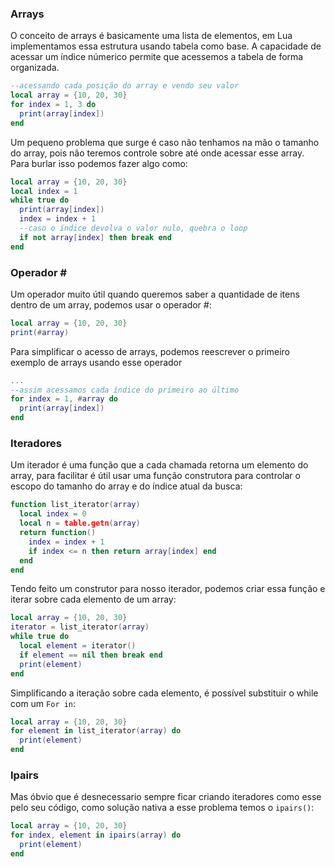 ### Arrays

O conceito de arrays é basicamente uma lista de elementos, em Lua implementamos essa estrutura usando tabela como base. A capacidade de acessar um índice númerico permite que acessemos a tabela de forma organizada.

```lua
--acessando cada posição do array e vendo seu valor
local array = {10, 20, 30}
for index = 1, 3 do
  print(array[index])
end
```

Um pequeno problema que surge é caso não tenhamos na mão o tamanho do array, pois não teremos controle sobre até onde acessar esse array. Para burlar isso podemos fazer algo como:

```lua
local array = {10, 20, 30}
local index = 1
while true do
  print(array[index])
  index = index + 1
  --caso o índice devolva o valor nulo, quebra o loop
  if not array[index] then break end
end
```

### Operador \#

Um operador muito útil quando queremos saber a quantidade de itens dentro de um array, podemos usar o operador *#*:

```lua
local array = {10, 20, 30}
print(#array)
```

Para simplificar o acesso de arrays, podemos reescrever o primeiro exemplo de arrays usando esse operador

```lua
...
--assim acessamos cada índice do primeiro ao último
for index = 1, #array do
  print(array[index])
end
```

### Iteradores

Um iterador é uma função que a cada chamada retorna um elemento do array, para facilitar é útil usar uma função construtora para controlar o escopo do tamanho do array e do índice atual da busca:

```lua
function list_iterator(array)
  local index = 0
  local n = table.getn(array)
  return function()
    index = index + 1
    if index <= n then return array[index] end
  end
end
```

Tendo feito um construtor para nosso iterador, podemos criar essa função e iterar sobre cada elemento de um array:

```lua
local array = {10, 20, 30}
iterator = list_iterator(array)
while true do
  local element = iterator()
  if element == nil then break end
  print(element)
end
```

Simplificando a iteração sobre cada elemento, é possível substituir o while com um ```For in```:

```lua
local array = {10, 20, 30}
for element in list_iterator(array) do
  print(element)
end
```

### Ipairs

Mas óbvio que é desnecessario sempre ficar criando iteradores como esse pelo seu código, como solução nativa a esse problema temos o ```ipairs()```:

```lua
local array = {10, 20, 30}
for index, element in ipairs(array) do
  print(element)
end
```